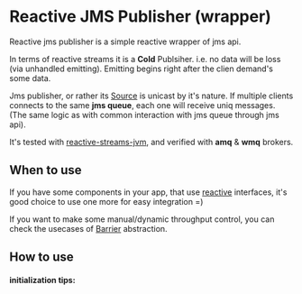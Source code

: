 # Reactive JMS Publisher (wrapper)

Reactive jms publisher is a simple reactive wrapper of jms api. 

In terms of reactive streams it is a **Cold** Publsiher. i.e. no data will be loss (via unhandled emitting). Emitting
 begins right after the clien demand's some data.
 
Jms publisher, or rather its [Source](/src/main/java/com/github/egetman/source/UnicastJmsQueueSource.java) is unicast
 by it's nature. If multiple clients connects to the same **jms queue**, each one will receive uniq messages. (The 
 same logic as with common interaction with jms queue through jms api).

It's tested with [reactive-streams-jvm](https://github.com/reactive-streams/reactive-streams-jvm),
and verified with **amq** & **wmq** brokers.


## When to use

If you have some components in your app, that use [reactive](https://github.com/reactive-streams/reactive-streams-jvm/tree/master/api/src/main/java/org/reactivestreams)
interfaces, it's good choice to use one more for easy integration =)  

If you want to make some manual/dynamic throughput control, you can check the usecases of 
[Barrier](/src/main/java/com/github/egetman/barrier/Barrier.java) abstraction.

## How to use

#### initialization tips: